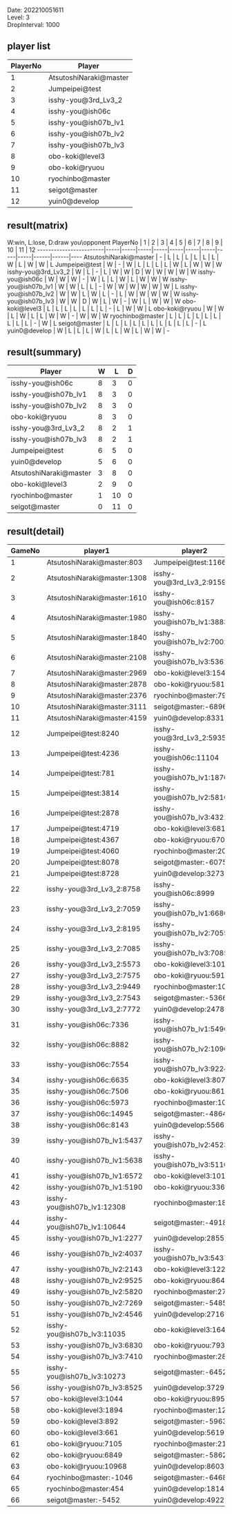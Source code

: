 Date: 202210051611  
Level: 3  
DropInterval: 1000  
## player list
PlayerNo  |  Player
----------|------------------------
1         |  AtsutoshiNaraki@master
2         |  Jumpeipei@test
3         |  isshy-you@3rd_Lv3_2
4         |  isshy-you@ish06c
5         |  isshy-you@ish07b_lv1
6         |  isshy-you@ish07b_lv2
7         |  isshy-you@ish07b_lv3
8         |  obo-koki@level3
9         |  obo-koki@ryuou
10        |  ryochinbo@master
11        |  seigot@master
12        |  yuin0@develop
## result(matrix)
W:win, L:lose, D:draw
you\opponent PlayerNo   |  1  |  2  |  3  |  4  |  5  |  6  |  7  |  8  |  9  |  10  |  11  |  12
------------------------|-----|-----|-----|-----|-----|-----|-----|-----|-----|------|------|----
AtsutoshiNaraki@master  |  -  |  L  |  L  |  L  |  L  |  L  |  L  |  W  |  L  |  W   |  W   |  L
Jumpeipei@test          |  W  |  -  |  W  |  L  |  L  |  L  |  L  |  W  |  L  |  W   |  W   |  W
isshy-you@3rd_Lv3_2     |  W  |  L  |  -  |  L  |  W  |  W  |  D  |  W  |  W  |  W   |  W   |  W
isshy-you@ish06c        |  W  |  W  |  W  |  -  |  W  |  L  |  L  |  W  |  L  |  W   |  W   |  W
isshy-you@ish07b_lv1    |  W  |  W  |  L  |  L  |  -  |  W  |  W  |  W  |  W  |  W   |  W   |  L
isshy-you@ish07b_lv2    |  W  |  W  |  L  |  W  |  L  |  -  |  L  |  W  |  W  |  W   |  W   |  W
isshy-you@ish07b_lv3    |  W  |  W  |  D  |  W  |  L  |  W  |  -  |  W  |  L  |  W   |  W   |  W
obo-koki@level3         |  L  |  L  |  L  |  L  |  L  |  L  |  L  |  -  |  L  |  W   |  W   |  L
obo-koki@ryuou          |  W  |  W  |  L  |  W  |  L  |  L  |  W  |  W  |  -  |  W   |  W   |  W
ryochinbo@master        |  L  |  L  |  L  |  L  |  L  |  L  |  L  |  L  |  L  |  -   |  W   |  L
seigot@master           |  L  |  L  |  L  |  L  |  L  |  L  |  L  |  L  |  L  |  L   |  -   |  L
yuin0@develop           |  W  |  L  |  L  |  L  |  W  |  L  |  L  |  W  |  L  |  W   |  W   |  -
## result(summary)
Player                  |  W  |  L   |  D
------------------------|-----|------|---
isshy-you@ish06c        |  8  |  3   |  0
isshy-you@ish07b_lv1    |  8  |  3   |  0
isshy-you@ish07b_lv2    |  8  |  3   |  0
obo-koki@ryuou          |  8  |  3   |  0
isshy-you@3rd_Lv3_2     |  8  |  2   |  1
isshy-you@ish07b_lv3    |  8  |  2   |  1
Jumpeipei@test          |  6  |  5   |  0
yuin0@develop           |  5  |  6   |  0
AtsutoshiNaraki@master  |  3  |  8   |  0
obo-koki@level3         |  2  |  9   |  0
ryochinbo@master        |  1  |  10  |  0
seigot@master           |  0  |  11  |  0
## result(detail)
GameNo  |  player1                      |  player2
--------|-------------------------------|----------------------------
1       |  AtsutoshiNaraki@master:803   |  Jumpeipei@test:1166
2       |  AtsutoshiNaraki@master:1308  |  isshy-you@3rd_Lv3_2:9159
3       |  AtsutoshiNaraki@master:1610  |  isshy-you@ish06c:8157
4       |  AtsutoshiNaraki@master:1980  |  isshy-you@ish07b_lv1:3883
5       |  AtsutoshiNaraki@master:1840  |  isshy-you@ish07b_lv2:7001
6       |  AtsutoshiNaraki@master:2108  |  isshy-you@ish07b_lv3:5361
7       |  AtsutoshiNaraki@master:2969  |  obo-koki@level3:1549
8       |  AtsutoshiNaraki@master:2878  |  obo-koki@ryuou:5816
9       |  AtsutoshiNaraki@master:2376  |  ryochinbo@master:797
10      |  AtsutoshiNaraki@master:3111  |  seigot@master:-6896
11      |  AtsutoshiNaraki@master:4159  |  yuin0@develop:8331
12      |  Jumpeipei@test:8240          |  isshy-you@3rd_Lv3_2:5935
13      |  Jumpeipei@test:4236          |  isshy-you@ish06c:11104
14      |  Jumpeipei@test:781           |  isshy-you@ish07b_lv1:1870
15      |  Jumpeipei@test:3814          |  isshy-you@ish07b_lv2:5816
16      |  Jumpeipei@test:2878          |  isshy-you@ish07b_lv3:4321
17      |  Jumpeipei@test:4719          |  obo-koki@level3:681
18      |  Jumpeipei@test:4367          |  obo-koki@ryuou:6702
19      |  Jumpeipei@test:4060          |  ryochinbo@master:2064
20      |  Jumpeipei@test:8078          |  seigot@master:-6075
21      |  Jumpeipei@test:8728          |  yuin0@develop:3273
22      |  isshy-you@3rd_Lv3_2:8758     |  isshy-you@ish06c:8999
23      |  isshy-you@3rd_Lv3_2:7059     |  isshy-you@ish07b_lv1:6686
24      |  isshy-you@3rd_Lv3_2:8195     |  isshy-you@ish07b_lv2:7055
25      |  isshy-you@3rd_Lv3_2:7085     |  isshy-you@ish07b_lv3:7085
26      |  isshy-you@3rd_Lv3_2:5573     |  obo-koki@level3:1017
27      |  isshy-you@3rd_Lv3_2:7575     |  obo-koki@ryuou:5912
28      |  isshy-you@3rd_Lv3_2:9449     |  ryochinbo@master:1061
29      |  isshy-you@3rd_Lv3_2:7543     |  seigot@master:-5366
30      |  isshy-you@3rd_Lv3_2:7772     |  yuin0@develop:2478
31      |  isshy-you@ish06c:7336        |  isshy-you@ish07b_lv1:5496
32      |  isshy-you@ish06c:8882        |  isshy-you@ish07b_lv2:10961
33      |  isshy-you@ish06c:7554        |  isshy-you@ish07b_lv3:9224
34      |  isshy-you@ish06c:6635        |  obo-koki@level3:807
35      |  isshy-you@ish06c:7506        |  obo-koki@ryuou:8611
36      |  isshy-you@ish06c:5973        |  ryochinbo@master:1024
37      |  isshy-you@ish06c:14945       |  seigot@master:-4864
38      |  isshy-you@ish06c:8143        |  yuin0@develop:5566
39      |  isshy-you@ish07b_lv1:5437    |  isshy-you@ish07b_lv2:4523
40      |  isshy-you@ish07b_lv1:5638    |  isshy-you@ish07b_lv3:5110
41      |  isshy-you@ish07b_lv1:6572    |  obo-koki@level3:1017
42      |  isshy-you@ish07b_lv1:5190    |  obo-koki@ryuou:3364
43      |  isshy-you@ish07b_lv1:12308   |  ryochinbo@master:1814
44      |  isshy-you@ish07b_lv1:10644   |  seigot@master:-4918
45      |  isshy-you@ish07b_lv1:2277    |  yuin0@develop:2855
46      |  isshy-you@ish07b_lv2:4037    |  isshy-you@ish07b_lv3:5437
47      |  isshy-you@ish07b_lv2:2143    |  obo-koki@level3:1225
48      |  isshy-you@ish07b_lv2:9525    |  obo-koki@ryuou:8641
49      |  isshy-you@ish07b_lv2:5820    |  ryochinbo@master:2761
50      |  isshy-you@ish07b_lv2:7269    |  seigot@master:-5485
51      |  isshy-you@ish07b_lv2:4546    |  yuin0@develop:2716
52      |  isshy-you@ish07b_lv3:11035   |  obo-koki@level3:1640
53      |  isshy-you@ish07b_lv3:6830    |  obo-koki@ryuou:7937
54      |  isshy-you@ish07b_lv3:7410    |  ryochinbo@master:2861
55      |  isshy-you@ish07b_lv3:10273   |  seigot@master:-6452
56      |  isshy-you@ish07b_lv3:8525    |  yuin0@develop:3729
57      |  obo-koki@level3:1044         |  obo-koki@ryuou:8952
58      |  obo-koki@level3:1894         |  ryochinbo@master:1211
59      |  obo-koki@level3:892          |  seigot@master:-5963
60      |  obo-koki@level3:661          |  yuin0@develop:5619
61      |  obo-koki@ryuou:7105          |  ryochinbo@master:2137
62      |  obo-koki@ryuou:6849          |  seigot@master:-5862
63      |  obo-koki@ryuou:10968         |  yuin0@develop:8603
64      |  ryochinbo@master:-1046       |  seigot@master:-6468
65      |  ryochinbo@master:454         |  yuin0@develop:1814
66      |  seigot@master:-5452          |  yuin0@develop:4922
